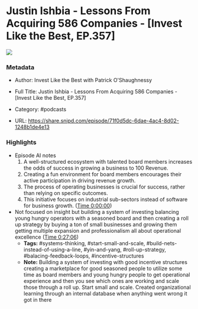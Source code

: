 # Justin Ishbia - Lessons From Acquiring 586 Companies - [Invest Like the Best, EP.357]

![](https://wsrv.nl/?url=https%3A%2F%2Fmegaphone.imgix.net%2Fpodcasts%2Fef669774-cccd-11ed-889b-c36caad6646f%2Fimage%2FILTB_NEW.png%3Fixlib%3Drails-4.3.1%26max-w%3D3000%26max-h%3D3000%26fit%3Dcrop%26auto%3Dformat%2Ccompress&w=100&h=100)

### Metadata

- Author: Invest Like the Best with Patrick O'Shaughnessy
- Full Title: Justin Ishbia - Lessons From Acquiring 586 Companies - [Invest Like the Best, EP.357]
- Category: #podcasts



- URL: https://share.snipd.com/episode/71f0d5dc-6dae-4ac4-8d02-1248b1de4e13

### Highlights

- Episode AI notes
  1. A well-structured ecosystem with talented board members increases the odds of success in growing a business to 100 Revenue.
  2. Creating a fun environment for board members encourages their active participation in driving revenue growth.
  3. The process of operating businesses is crucial for success, rather than relying on specific outcomes.
  4. This initiative focuses on industrial sub-sectors instead of software for business growth. ([Time 0:00:00](https://share.snipd.com/episode-takeaways/795b3e1e-96b5-49af-a466-c1b0a4d660d8))
- Not focused on insight but building a system of investing balancing young hungry operators with a seasoned board and then creating a roll up strategy by buying a ton of small businesses and growing them getting multiple expansion and professionalism all about operational excellence ([Time 0:27:06](https://share.snipd.com/snip/389ea41c-df75-4859-a7b6-f76762a0be96))
    - **Tags:** #systems-thinking, #start-small-and-scale, #build-nets-instead-of-using-a-line, #yin-and-yang, #roll-up-strategy, #balacing-feedback-loops, #incentive-structures
    - **Note:** Building a system of investing with good incentive structures creating a marketplace for good seasoned people to utilize some time as board members and young hungry people to get operational experience and then you see which ones are working and scale those through a roll up. Start small and scale. Created organizational learning through an internal database when anything went wrong it got in there
